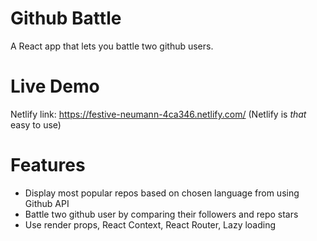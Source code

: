 # Github Battle
A React app that lets you battle two github users.

# Live Demo
Netlify link: https://festive-neumann-4ca346.netlify.com/
(Netlify is *that* easy to use)

# Features
* Display most popular repos based on chosen language from using Github API
* Battle two github user by comparing their followers and repo stars
* Use render props, React Context, React Router, Lazy loading
